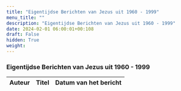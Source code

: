 ```yaml
---
title: "Eigentijdse Berichten van Jezus uit 1960 - 1999"
menu_title: ""
description: "Eigentijdse Berichten van Jezus uit 1960 - 1999"
date: 2024-02-01 06:00:01+00:108
draft: False
hidden: True
weight:
---
```

### Eigentijdse Berichten van Jezus uit 1960 - 1999

**Auteur** | **Titel** | **Datum van het bericht**
---|---|---
